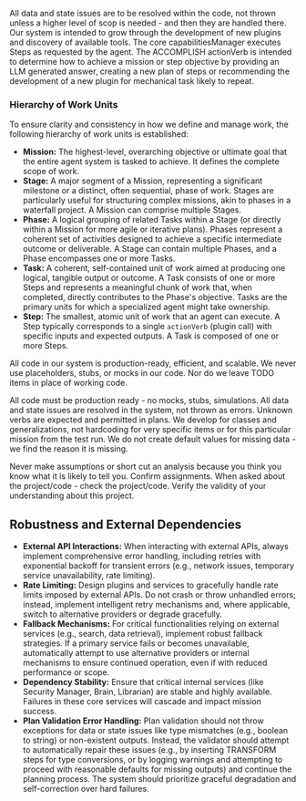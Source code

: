 All data and state issues are to be resolved within the code, not thrown unless a higher level of scop is needed - and then they are handled there.  Our system is intended to grow through the development of new plugins and discovery of available tools.  The core capabilitiesManager executes Steps as requested by the agent. The ACCOMPLISH actionVerb is intended to determine how to achieve a mission or step objective by providing an LLM generated answer, creating a new plan of steps or recommending the development of a new plugin for mechanical task likely to repeat.

### Hierarchy of Work Units

To ensure clarity and consistency in how we define and manage work, the following hierarchy of work units is established:

*   **Mission:** The highest-level, overarching objective or ultimate goal that the entire agent system is tasked to achieve. It defines the complete scope of work.
*   **Stage:** A major segment of a Mission, representing a significant milestone or a distinct, often sequential, phase of work. Stages are particularly useful for structuring complex missions, akin to phases in a waterfall project. A Mission can comprise multiple Stages.
*   **Phase:** A logical grouping of related Tasks within a Stage (or directly within a Mission for more agile or iterative plans). Phases represent a coherent set of activities designed to achieve a specific intermediate outcome or deliverable. A Stage can contain multiple Phases, and a Phase encompasses one or more Tasks.
*   **Task:** A coherent, self-contained unit of work aimed at producing one logical, tangible output or outcome. A Task consists of one or more Steps and represents a meaningful chunk of work that, when completed, directly contributes to the Phase's objective. Tasks are the primary units for which a specialized agent might take ownership.
*   **Step:** The smallest, atomic unit of work that an agent can execute. A Step typically corresponds to a single `actionVerb` (plugin call) with specific inputs and expected outputs. A Task is composed of one or more Steps.

All code in our system is production-ready, efficient, and scalable. We never use placeholders, stubs, or mocks in our code. Nor do we leave TODO items in place of working code.

All code must be production ready - no mocks, stubs, simulations. All data and state issues are resolved in the system, not thrown as errors. Unknown verbs are expected and permitted in plans. We develop for classes and generalizations, not hardcoding for very specific items or for this particular mission from the test run. We do not create default values for missing data - we find the reason it is missing.

Never make assumptions or short cut an analysis because you think you know what it is likely to tell you. Confirm assignments. When asked about the project/code - check the project/code. Verify the validity of your understanding about this project.

## Robustness and External Dependencies

- **External API Interactions:** When interacting with external APIs, always implement comprehensive error handling, including retries with exponential backoff for transient errors (e.g., network issues, temporary service unavailability, rate limiting).
- **Rate Limiting:** Design plugins and services to gracefully handle rate limits imposed by external APIs. Do not crash or throw unhandled errors; instead, implement intelligent retry mechanisms and, where applicable, switch to alternative providers or degrade gracefully.
- **Fallback Mechanisms:** For critical functionalities relying on external services (e.g., search, data retrieval), implement robust fallback strategies. If a primary service fails or becomes unavailable, automatically attempt to use alternative providers or internal mechanisms to ensure continued operation, even if with reduced performance or scope.
- **Dependency Stability:** Ensure that critical internal services (like Security Manager, Brain, Librarian) are stable and highly available. Failures in these core services will cascade and impact mission success.
- **Plan Validation Error Handling:** Plan validation should not throw exceptions for data or state issues like type mismatches (e.g., boolean to string) or non-existent outputs. Instead, the validator should attempt to automatically repair these issues (e.g., by inserting TRANSFORM steps for type conversions, or by logging warnings and attempting to proceed with reasonable defaults for missing outputs) and continue the planning process. The system should prioritize graceful degradation and self-correction over hard failures.